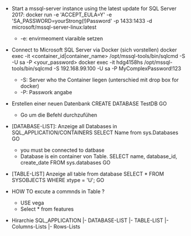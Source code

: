
- Start a mssql-server instance using the latest update for SQL Server 2017:
	docker run -e 'ACCEPT_EULA=Y' -e 'SA_PASSWORD=yourStrong(!)Password' -p 1433:1433 -d microsoft/mssql-server-linux:latest
	* -e: envirmeoment viaraible setzen

- Connect to Microsoft SQL Server via Docker (sich vorstellen)
	docker exec -it <container_id|container_name> /opt/mssql-tools/bin/sqlcmd -S <ip-addre> -U sa -P <your_password>
	docker exec -it hdg4158hs /opt/mssql-tools/bin/sqlcmd -S 192.168.99.100 -U sa -P MyComplexPassword!123
	* -S: Server who the Container liegen (unterschied mit drop box for docker)
	* -P: Passwork angabe

- Erstellen einer neuen Datenbank
   CREATE DATABASE TestDB
   GO
   * Go um die Befehl durchzufühen
 
- [DATABASE-LIST]: Anzeige all Databases in SQL_APPLICATION/CONTAINERS
	SELECT Name from sys.Databases
	GO
	* you must be connected to datbase
	* Database is ein container von Table.
	SELECT name, database_id, create_date  FROM sys.databases 
	GO
	

- [TABLE-LIST] Anzeige all table from database
	SELECT * FROM   SYSOBJECTS WHERE   xtype = 'U'; GO
 

- HOW TO excute a commnds in Table ?
	-  USE vega
	-  Select * from  features

* Hirarchie
SQL_APPLICATION
|- DATABASE-LIST
	|- TABLE-LIST
		|-Columns-Lists
		|- Rows-Lists
